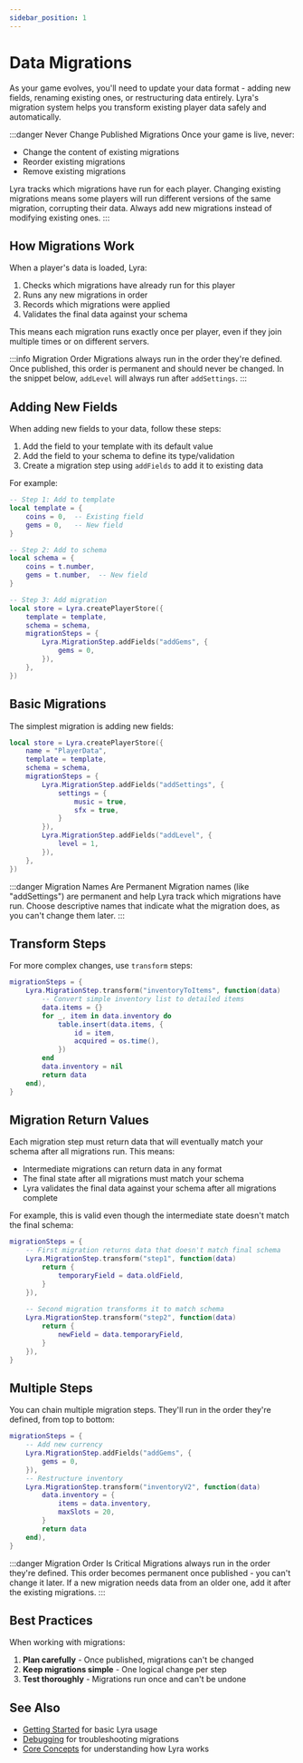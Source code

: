 ```yaml
---
sidebar_position: 1
---
```


# Data Migrations

As your game evolves, you'll need to update your data format - adding new fields, renaming existing ones, or restructuring data entirely. Lyra's migration system helps you transform existing player data safely and automatically.

:::danger Never Change Published Migrations
Once your game is live, never:
- Change the content of existing migrations
- Reorder existing migrations
- Remove existing migrations

Lyra tracks which migrations have run for each player. Changing existing migrations means some players will run different versions of the same migration, corrupting their data. Always add new migrations instead of modifying existing ones.
:::

## How Migrations Work

When a player's data is loaded, Lyra:
1. Checks which migrations have already run for this player
2. Runs any new migrations in order
3. Records which migrations were applied
4. Validates the final data against your schema

This means each migration runs exactly once per player, even if they join multiple times or on different servers.

:::info Migration Order
Migrations always run in the order they're defined. Once published, this order is permanent and should never be changed. In the snippet below, `addLevel` will always run after `addSettings`.
:::

## Adding New Fields

When adding new fields to your data, follow these steps:

1. Add the field to your template with its default value
2. Add the field to your schema to define its type/validation
3. Create a migration step using `addFields` to add it to existing data

For example:
```lua
-- Step 1: Add to template
local template = {
    coins = 0,  -- Existing field
    gems = 0,   -- New field
}

-- Step 2: Add to schema
local schema = {
    coins = t.number,
    gems = t.number,  -- New field
}

-- Step 3: Add migration
local store = Lyra.createPlayerStore({
    template = template,
    schema = schema,
    migrationSteps = {
        Lyra.MigrationStep.addFields("addGems", {
            gems = 0,
        }),
    },
})
```

## Basic Migrations

The simplest migration is adding new fields:

```lua
local store = Lyra.createPlayerStore({
    name = "PlayerData",
    template = template,
    schema = schema,
    migrationSteps = {
        Lyra.MigrationStep.addFields("addSettings", {
            settings = {
                music = true,
                sfx = true,
            }
        }),
        Lyra.MigrationStep.addFields("addLevel", {
            level = 1,
        }),
    },
})
```

:::danger Migration Names Are Permanent
Migration names (like "addSettings") are permanent and help Lyra track which migrations have run. Choose descriptive names that indicate what the migration does, as you can't change them later.
:::

## Transform Steps

For more complex changes, use `transform` steps:

```lua
migrationSteps = {
    Lyra.MigrationStep.transform("inventoryToItems", function(data)
        -- Convert simple inventory list to detailed items
        data.items = {}
        for _, item in data.inventory do
            table.insert(data.items, {
                id = item,
                acquired = os.time(),
            })
        end
        data.inventory = nil
        return data
    end),
}
```

## Migration Return Values

Each migration step must return data that will eventually match your schema after all migrations run. This means:

- Intermediate migrations can return data in any format
- The final state after all migrations must match your schema
- Lyra validates the final data against your schema after all migrations complete

For example, this is valid even though the intermediate state doesn't match the final schema:
```lua
migrationSteps = {
    -- First migration returns data that doesn't match final schema
    Lyra.MigrationStep.transform("step1", function(data)
        return {
            temporaryField = data.oldField,
        }
    }),
    
    -- Second migration transforms it to match schema
    Lyra.MigrationStep.transform("step2", function(data)
        return {
            newField = data.temporaryField,
        }
    }),
}
```

## Multiple Steps

You can chain multiple migration steps. They'll run in the order they're defined, from top to bottom:

```lua
migrationSteps = {
    -- Add new currency
    Lyra.MigrationStep.addFields("addGems", {
        gems = 0,
    }),
    -- Restructure inventory
    Lyra.MigrationStep.transform("inventoryV2", function(data)
        data.inventory = {
            items = data.inventory,
            maxSlots = 20,
        }
        return data
    end),
}
```

:::danger Migration Order Is Critical
Migrations always run in the order they're defined. This order becomes permanent once published - you can't change it later. If a new migration needs data from an older one, add it after the existing migrations.
:::

## Best Practices

When working with migrations:

1. **Plan carefully** - Once published, migrations can't be changed
2. **Keep migrations simple** - One logical change per step
3. **Test thoroughly** - Migrations run once and can't be undone

## See Also

- [Getting Started](../getting-started.md) for basic Lyra usage
- [Debugging](./debugging.md) for troubleshooting migrations
- [Core Concepts](../core-concepts.md) for understanding how Lyra works
